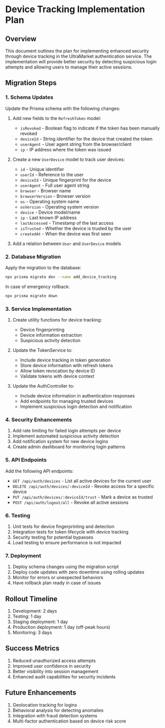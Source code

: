 # Device Tracking Implementation Plan

## Overview

This document outlines the plan for implementing enhanced security through device tracking in the UltraMarket authentication service. The implementation will provide better security by detecting suspicious login attempts and allowing users to manage their active sessions.

## Migration Steps

### 1. Schema Updates

Update the Prisma schema with the following changes:

1. Add new fields to the `RefreshToken` model:
   - `isRevoked` - Boolean flag to indicate if the token has been manually revoked
   - `deviceId` - String identifier for the device that created the token
   - `userAgent` - User agent string from the browser/client
   - `ip` - IP address where the token was issued

2. Create a new `UserDevice` model to track user devices:
   - `id` - Unique identifier
   - `userId` - Reference to the user
   - `deviceId` - Unique fingerprint for the device
   - `userAgent` - Full user agent string
   - `browser` - Browser name
   - `browserVersion` - Browser version
   - `os` - Operating system name
   - `osVersion` - Operating system version
   - `device` - Device model/name
   - `ip` - Last known IP address
   - `lastAccessed` - Timestamp of the last access
   - `isTrusted` - Whether the device is trusted by the user
   - `createdAt` - When the device was first seen

3. Add a relation between `User` and `UserDevice` models

### 2. Database Migration

Apply the migration to the database:

```bash
npx prisma migrate dev --name add_device_tracking
```

In case of emergency rollback:

```bash
npx prisma migrate down
```

### 3. Service Implementation

1. Create utility functions for device tracking:
   - Device fingerprinting
   - Device information extraction
   - Suspicious activity detection

2. Update the TokenService to:
   - Include device tracking in token generation
   - Store device information with refresh tokens
   - Allow token revocation by device ID
   - Validate tokens with device context

3. Update the AuthController to:
   - Include device information in authentication responses
   - Add endpoints for managing trusted devices
   - Implement suspicious login detection and notification

### 4. Security Enhancements

1. Add rate limiting for failed login attempts per device
2. Implement automated suspicious activity detection
3. Add notification system for new device logins
4. Create admin dashboard for monitoring login patterns

### 5. API Endpoints

Add the following API endpoints:

- `GET /api/auth/devices` - List all active devices for the current user
- `DELETE /api/auth/devices/:deviceId` - Revoke access for a specific device
- `PUT /api/auth/devices/:deviceId/trust` - Mark a device as trusted
- `POST /api/auth/logout/all` - Revoke all active sessions

### 6. Testing

1. Unit tests for device fingerprinting and detection
2. Integration tests for token lifecycle with device tracking
3. Security testing for potential bypasses
4. Load testing to ensure performance is not impacted

### 7. Deployment

1. Deploy schema changes using the migration script
2. Deploy code updates with zero downtime using rolling updates
3. Monitor for errors or unexpected behaviors
4. Have rollback plan ready in case of issues

## Rollout Timeline

1. Development: 2 days
2. Testing: 1 day
3. Staging deployment: 1 day
4. Production deployment: 1 day (off-peak hours)
5. Monitoring: 3 days

## Success Metrics

1. Reduced unauthorized access attempts
2. Improved user confidence in security
3. Better visibility into session management
4. Enhanced audit capabilities for security incidents

## Future Enhancements

1. Geolocation tracking for logins
2. Behavioral analysis for detecting anomalies
3. Integration with fraud detection systems
4. Multi-factor authentication based on device risk score
